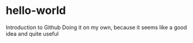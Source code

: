 # hello-world

Introduction to Github
Doing it on my own, because it seems like a good idea and quite useful 
